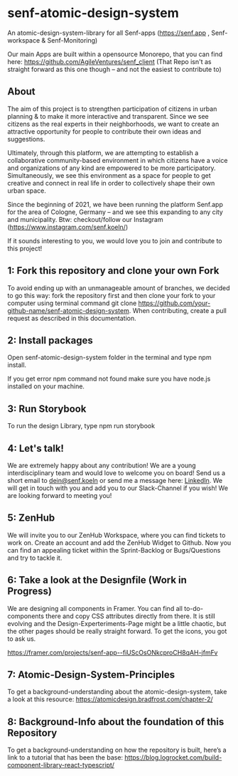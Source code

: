 <!-- @format -->

# senf-atomic-design-system

An atomic-design-system-library for all Senf-apps (https://senf.app , Senf-workspace & Senf-Monitoring)

Our main Apps are built within a opensource Monorepo, that you can find here: https://github.com/AgileVentures/senf_client (That Repo isn't as straight forward as this one though – and not the easiest to contribute to)

## About

The aim of this project is to strengthen participation of citizens in urban planning & to make it more interactive and transparent. Since we see citizens as the real experts in their neighborhoods, we want to create an attractive opportunity for people to contribute their own ideas and suggestions.

Ultimately, through this platform, we are attempting to establish a collaborative community-based environment in which citizens have a voice and organizations of any kind are empowered to be more participatory. Simultaneously, we see this environment as a space for people to get creative and connect in real life in order to collectively shape their own urban space.

Since the beginning of 2021, we have been running the platform Senf.app for the area of Cologne, Germany – and we see this expanding to any city and municipality. Btw: checkout/follow our Instagram (https://www.instagram.com/senf.koeln/)

If it sounds interesting to you, we would love you to join and contribute to this project!

## 1: Fork this repository and clone your own Fork

To avoid ending up with an unmanageable amount of branches, we decided to go this way: fork the repository first and then clone your fork to your computer using terminal command git clone https://github.com/your-github-name/senf-atomic-design-system. When contributing, create a pull request as described in this documentation.

## 2: Install packages

Open senf-atomic-design-system folder in the terminal and type npm install.

If you get error npm command not found make sure you have node.js installed on your machine.

## 3: Run Storybook

To run the design Library, type npm run storybook


## 4: Let's talk!

We are extremely happy about any contribution! We are a young interdisciplinary team and would love to welcome you on board! Send us a short email to dein@senf.koeln or send me a message here: [LinkedIn](https://www.linkedin.com/in/tassilo-morino-468150162/). We will get in touch with you and add you to our Slack-Channel if you wish! We are looking forward to meeting you! 


## 5: ZenHub

We will invite you to our ZenHub Workspace, where you can find tickets to work on. Create an account and add the ZenHub Widget to Github. Now you can find an appealing ticket within the Sprint-Backlog or Bugs/Questions and try to tackle it.

## 6: Take a look at the Designfile (Work in Progress)

We are designing all components in Framer. You can find all to-do-components there and copy CSS attributes directly from there. It is still evolving and the Design-Experteriments-Page might be a little chaotic, but the other pages should be really straight forward. To get the icons, you got to ask us.

https://framer.com/projects/senf-app--fiUScOsONkcproCH8qAH-jfmFv


## 7: Atomic-Design-System-Principles

To get a background-understanding about the atomic-design-system, take a look at this resource:
https://atomicdesign.bradfrost.com/chapter-2/

## 8: Background-Info about the foundation of this Repository

To get a background-understanding on how the repository is built, here’s a link to a tutorial that has been the base:
https://blog.logrocket.com/build-component-library-react-typescript/



